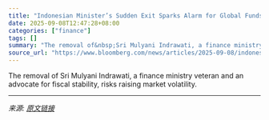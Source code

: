 ```yaml
---
title: "Indonesian Minister’s Sudden Exit Sparks Alarm for Global Funds"
date: 2025-09-08T12:47:28+08:00
categories: ["finance"]
tags: []
summary: "The removal of&nbsp;Sri Mulyani Indrawati, a finance ministry veteran and an advocate for fiscal stability, risks raising market volatility."
source_url: "https://www.bloomberg.com/news/articles/2025-09-08/indonesia-prabowo-s-removal-of-finance-minister-indrawati-set-to-rattle-markets"
---
```


The removal of&nbsp;Sri Mulyani Indrawati, a finance ministry veteran and an advocate for fiscal stability, risks raising market volatility.

---

*来源: [原文链接](https://www.bloomberg.com/news/articles/2025-09-08/indonesia-prabowo-s-removal-of-finance-minister-indrawati-set-to-rattle-markets)*
